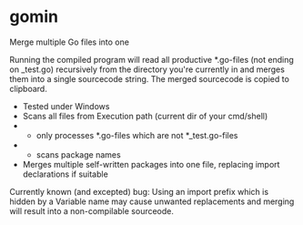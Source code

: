 # gomin
Merge multiple Go files into one

Running the compiled program will read all productive *.go-files (not ending on _test.go) recursively from the directory you're currently in and merges them into a single sourcecode string.
The merged sourcecode is copied to clipboard.

* Tested under Windows
* Scans all files from Execution path (current dir of your cmd/shell)
* * only processes *.go-files which are not *_test.go-files
* * scans package names
* Merges multiple self-written packages into one file, replacing import declarations if suitable

Currently known (and excepted) bug: Using an import prefix which is hidden by a Variable name may cause unwanted replacements and merging will result into a non-compilable sourceode.
